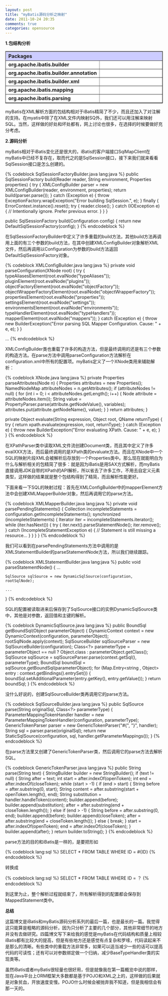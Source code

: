 ```yaml
---
layout: post
title: "myBatis源码分析之映射"
date: 2011-10-24 20:35
comments: true
categories: opensource
---
```

**1.包结构分析**

<table border="1" width="100%" cellpadding="3" cellspacing="0" summary="">
<tbody><tr>
<th align="left" colspan="2" style="background-color:#CCCCFF">
<b>Packages</b></th></tr>
<tr bgcolor="white">
<td width="20%"><b>org.apache.ibatis.builder</b></td>
<td>&nbsp;</td>
</tr>
<tr bgcolor="white">
<td width="20%"><b>org.apache.ibatis.builder.annotation</b></td>
<td>&nbsp;</td>
</tr>
<tr bgcolor="white">
<td width="20%"><b>org.apache.ibatis.builder.xml</b></td>
<td>&nbsp;</td>
</tr>
<tr bgcolor="white">
<td width="20%"><b>org.apache.ibatis.mapping</b></td>
<td>&nbsp;</td>
</tr>
<tr bgcolor="white">
<td width="20%"><b>org.apache.ibatis.parsing</b></td>
<td>&nbsp;</td>
</tr>
</tbody>
</table>

myBatis在XML解析方面的包结构相对于iBatis精简了不少，而且还加入了对注解的支持。在myatis中除了在XML文件内映射SQ外，我们还可以用注解来映射SQL。当然，这样做的好处和坏处都有，网上讨论也很多，在选择的时候要做好充分考虑。

**2.源码分析**

myBatis相对于iBatis变化还是很大的，iBatis的客户端接口SqlMapClient在myBatis中已经不复存在，取而代之的是SqlSession接口，接下来我们就来看看SqlSession接口是怎么创建的。

{% codeblock SqlSessionFactoryBuilder.java lang:java %}
public SqlSessionFactory build(Reader reader, String environment, Properties properties) {
    try {
      XMLConfigBuilder parser = new XMLConfigBuilder(reader, environment, properties);
      return build(parser.parse());
    } catch (Exception e) {
      throw ExceptionFactory.wrapException("Error building SqlSession.", e);
    } finally {
      ErrorContext.instance().reset();
      try {
        reader.close();
      } catch (IOException e) {
        // Intentionally ignore. Prefer previous error.
      }
    }
}

public SqlSessionFactory build(Configuration config) {
    return new DefaultSqlSessionFactory(config);
}
{% endcodeblock %}

在SqlSessionFactoryBuilder中定义了许多重载的build方法，其他build方法再调用上面的有三个参数的build方法，在其中创建XMLConfigBuilder对象解析XML文件，然后再调用以Configuration为参数的build方法返回DefaultSqlSessionFactory对象。

{% codeblock XMLConfigBuilder.java lang:java %}
  private void parseConfiguration(XNode root) {
    try {
      typeAliasesElement(root.evalNode("typeAliases"));
      pluginElement(root.evalNode("plugins"));
      objectFactoryElement(root.evalNode("objectFactory"));
      objectWrapperFactoryElement(root.evalNode("objectWrapperFactory"));
      propertiesElement(root.evalNode("properties"));
      settingsElement(root.evalNode("settings"));
      environmentsElement(root.evalNode("environments"));
      typeHandlerElement(root.evalNode("typeHandlers"));
      mapperElement(root.evalNode("mappers"));
    } catch (Exception e) {
      throw new BuilderException("Error parsing SQL Mapper Configuration. Cause: " + e, e);
    }
  }
  
  ...
{% endcodeblock %}

XMLConfigBuilder类也重载了许多的构造方法，但是最终调用的还是有三个参数的构造方法。在parse方法中调用parseConfiguration方法解析在configuration.xml中所有的配置项。myBatis定义了一个XNode类用来辅助解析：

{% codeblock XNode.java lang:java %}
  private Properties parseAttributes(Node n) {
    Properties attributes = new Properties();
    NamedNodeMap attributeNodes = n.getAttributes();
    if (attributeNodes != null) {
      for (int i = 0; i < attributeNodes.getLength(); i++) {
        Node attribute = attributeNodes.item(i);
        String value = PropertyParser.parse(attribute.getNodeValue(), variables);
        attributes.put(attribute.getNodeName(), value);
      }
    }
    return attributes;
  }

  private Object evaluate(String expression, Object root, QName returnType) {
    try {
      return xpath.evaluate(expression, root, returnType);
    } catch (Exception e) {
      throw new BuilderException("Error evaluating XPath.  Cause: " + e, e);
    }
  }
{% endcodeblock %}

在XPathParser类中读取XML文件流创建Document类，而且其中定义了许多evalXXX方法，而后最终调用的是XPath类的evaluate方法。而且在XNode中一个SQL的映射片段XML会被解析后存放到一个Properties类中。那么现在就能明白为什么与解析相关的包精简了很多：就是因为iBatis是用SAX方式解析，而myBatis直接调用JDK自带的XPath的API解析，所以省去了许多工作，不用去自定义元素类型，这样做的结果就是整个包结构得到了精简，而且解析性能更好。

下面来看一下SQL的映射过程：首先在XMLConfigBuilder中的mapperElement方法中会创建XMLMapperBuilder对象，然后再调用它的parse方法。

{% codeblock XMLMapperBuilder.java lang:java %}
  private void parsePendingStatements() {
	  Collection<xmlstatementbuilder> incompleteStatements = configuration.getIncompleteStatements();
	  synchronized (incompleteStatements) {
		  Iterator<xmlstatementbuilder> iter = incompleteStatements.iterator();
		  while (iter.hasNext()) {
			  try {
				  iter.next().parseStatementNode();
				  iter.remove();
			  } catch (IncompleteStatementException e) {
				  // Statement is still missing a resource...
			  }
		  }
	  }
  }
{% endcodeblock %}

我们可以看到在parsePendingStatements方法中调用的是XMLStatementBuilder的parseStatementNode方法，所以我们继续跟踪。

{% codeblock XMLStatementBuilder.java lang:java %}
  public void parseStatementNode() {
    ...

    SqlSource sqlSource = new DynamicSqlSource(configuration, rootSqlNode);
    
    ...
  }
{% endcodeblock %}

SQL的配置被读取进来后保存到了SqlSource接口的实例DynamicSqlSource类中，其他是对参数，返回值和主键的解析。

{% codeblock DynamicSqlSource.java lang:java %}
  public BoundSql getBoundSql(Object parameterObject) {
    DynamicContext context = new DynamicContext(configuration, parameterObject);
    rootSqlNode.apply(context);
    SqlSourceBuilder sqlSourceParser = new SqlSourceBuilder(configuration);
    Class<?> parameterType = parameterObject == null ? Object.class : parameterObject.getClass();
    SqlSource sqlSource = sqlSourceParser.parse(context.getSql(), parameterType);
    BoundSql boundSql = sqlSource.getBoundSql(parameterObject);
    for (Map.Entry<string , Object> entry : context.getBindings().entrySet()) {
      boundSql.setAdditionalParameter(entry.getKey(), entry.getValue());
    }
    return boundSql;
  }
{% endcodeblock %}

没什么好说的，创建SqlSourceBuilder类再调用它的parse方法。

{% codeblock SqlSourceBuilder.java lang:java %}
  public SqlSource parse(String originalSql, Class<?> parameterType) {
    ParameterMappingTokenHandler handler = new ParameterMappingTokenHandler(configuration, parameterType);
    GenericTokenParser parser = new GenericTokenParser("#{", "}", handler);
    String sql = parser.parse(originalSql);
    return new StaticSqlSource(configuration, sql, handler.getParameterMappings());
  }
{% endcodeblock %}

在parse方法里又创建了GenericTokenParser类，然后调用它的parse方法去解析SQL。

{% codeblock GenericTokenParser.java lang:java %}
  public String parse(String text) {
    StringBuilder builder = new StringBuilder();
    if (text != null) {
      String after = text;
      int start = after.indexOf(openToken);
      int end = after.indexOf(closeToken);
      while (start > -1) {
        if (end > start) {
          String before = after.substring(0, start);
          String content = after.substring(start + openToken.length(), end);
          String substitution = handler.handleToken(content);
          builder.append(before);
          builder.append(substitution);
          after = after.substring(end + closeToken.length());
        } else if (end > -1) {
          String before = after.substring(0, end);
          builder.append(before);
          builder.append(closeToken);
          after = after.substring(end + closeToken.length());
        } else {
          break;
        }
        start = after.indexOf(openToken);
        end = after.indexOf(closeToken);
      }
      builder.append(after);
    }
    return builder.toString();
  }
{% endcodeblock %}

parse方法的目的和iBatis是一样的，是要把形如

{% codeblock lang:sql %}
SELECT * FROM TABLE WHERE ID = #{ID}
{% endcodeblock %}

转换成

{% codeblock lang:sql %}
SELECT * FROM TABLE WHERE ID = ？
{% endcodeblock %}

到这里为止，整个解析过程就结束了，所有解析得到的配置都会保存到MappedStatement类中。

**总结**

这篇博文是iBatis和myBatis源码分析系列的最后一篇，也是最长的一篇。我觉得这只能算是粗略的源码分析，因为只分析了主要的几个部分，其他非常细节的地方并没有去做研究。四篇博文写下来给我的感觉是myBatis在代码结构和质量上相较iBatis都有比较大的提高，但是有些地方还是感觉有点复杂和罗嗦，代码读起来不是那么的清晰。有些类中的重载方法非常多，如果可以适当减少一些的话可以提高代码的可读性；还有可以对参数绑定做一个归纳，减少BaseTypeHandler类的实现类等。

虽然iBatis或者myBatis很轻量也很好用，但是就像我在第一篇概览中说的那样，现在Java平台上ORM框架大多数都是基于POJO和XML之上的，这样做的后果就是对象贫血，开放速度变慢。POJO什么时候会被抛弃我不知道，但是我相信会有那一天的。


